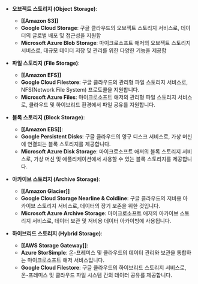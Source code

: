 - **오브젝트 스토리지 (Object Storage)**:
    - **[[Amazon S3]]**
    - **Google Cloud Storage**: 구글 클라우드의 오브젝트 스토리지 서비스로, 데이터의 글로벌 배포 및 접근성을 지원함
    - **Microsoft Azure Blob Storage**: 마이크로소프트 애저의 오브젝트 스토리지 서비스로, 대규모 데이터 저장 및 관리를 위한 다양한 기능을 제공함

- **파일 스토리지 (File Storage)**:
    - **[[Amazon EFS]]**
    - **Google Cloud Filestore**: 구글 클라우드의 관리형 파일 스토리지 서비스로, NFS(Network File System) 프로토콜을 지원합니다.
    - **Microsoft Azure Files**: 마이크로소프트 애저의 관리형 파일 스토리지 서비스로, 클라우드 및 하이브리드 환경에서 파일 공유를 지원합니다.

- **블록 스토리지 (Block Storage)**:
    - **[[Amazon EBS]]**: 
    - **Google Persistent Disks**: 구글 클라우드의 영구 디스크 서비스로, 가상 머신에 연결되는 블록 스토리지를 제공합니다.
    - **Microsoft Azure Disk Storage**: 마이크로소프트 애저의 블록 스토리지 서비스로, 가상 머신 및 애플리케이션에서 사용할 수 있는 블록 스토리지를 제공합니다.

- **아카이브 스토리지 (Archive Storage)**:
    - **[[Amazon Glacier]]**
    - **Google Cloud Storage Nearline & Coldline**: 구글 클라우드의 저비용 아카이브 스토리지 서비스로, 데이터의 장기 보존을 위한 것입니다.
    - **Microsoft Azure Archive Storage**: 마이크로소프트 애저의 아카이브 스토리지 서비스로, 데이터 보관 및 저비용 데이터 아카이빙에 사용됩니다.

- **하이브리드 스토리지 (Hybrid Storage)**:
    - **[[AWS Storage Gateway]]**: 
    - **Azure StorSimple**: 온-프레미스 및 클라우드의 데이터 관리와 보관을 통합하는 마이크로소프트 애저 서비스입니다.
    - **Google Cloud Filestore**: 구글 클라우드의 하이브리드 스토리지 서비스로, 온-프레미스 및 클라우드 파일 시스템 간의 데이터 공유를 제공합니다.